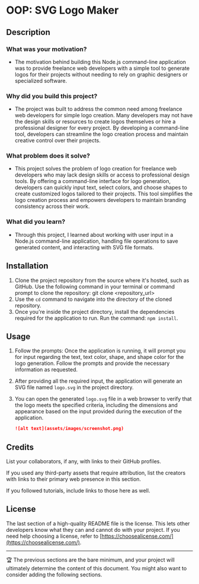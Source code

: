 # OOP: SVG Logo Maker

## Description
### What was your motivation?
- The motivation behind building this Node.js command-line application was to provide freelance web developers with a simple tool to generate logos for their projects without needing to rely on graphic designers or specialized software. 

### Why did you build this project? 
- The project was built to address the common need among freelance web developers for simple logo creation. Many developers may not have the design skills or resources to create logos themselves or hire a professional designer for every project. By developing a command-line tool, developers can streamline the logo creation process and maintain creative control over their projects.

### What problem does it solve?
- This project solves the problem of logo creation for freelance web developers who may lack design skills or access to professional design tools. By offering a command-line interface for logo generation, developers can quickly input text, select colors, and choose shapes to create customized logos tailored to their projects. This tool simplifies the logo creation process and empowers developers to maintain branding consistency across their work.

### What did you learn?
- Through this project, I learned about working with user input in a Node.js command-line application, handling file operations to save generated content, and interacting with SVG file formats. 

## Installation

1. Clone the project repository from the source where it's hosted, such as GitHub. Use the following command in your terminal or command prompt to clone the repository: git clone <repository_url>
2. Use the `cd` command to navigate into the directory of the cloned repository.
3. Once you're inside the project directory, install the dependencies required for the application to run. Run the command: `npm install`.

## Usage

1. Follow the prompts: Once the application is running, it will prompt you for input regarding the text, text color, shape, and shape color for the logo generation. Follow the prompts and provide the necessary information as requested.
2. After providing all the required input, the application will generate an SVG file named `logo.svg` in the project directory.
3. You can open the generated `logo.svg` file in a web browser to verify that the logo meets the specified criteria, including the dimensions and appearance based on the input provided during the execution of the application.

    ```md
    ![alt text](assets/images/screenshot.png)
    ```

## Credits

List your collaborators, if any, with links to their GitHub profiles.

If you used any third-party assets that require attribution, list the creators with links to their primary web presence in this section.

If you followed tutorials, include links to those here as well.

## License

The last section of a high-quality README file is the license. This lets other developers know what they can and cannot do with your project. If you need help choosing a license, refer to [https://choosealicense.com/](https://choosealicense.com/).

---

🏆 The previous sections are the bare minimum, and your project will ultimately determine the content of this document. You might also want to consider adding the following sections.

